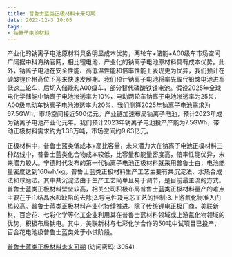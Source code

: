```yaml
---
title: 普鲁士蓝类正极材料未来可期
date: 2022-12-3 10:05
tags:
- 钠离子电池材料
---
```

产业化的钠离子电池原材料具备明显成本优势，两轮车+储能+A00级车市场空间广阔据中科海纳官网，相比锂电池，产业化的钠离子电池原材料具有成本优势。此外，钠离子电池在安全性能、高低温性能和倍率性能上表现更为优异，我们预计在碳酸锂价格高位下迎来快速发展期。我们预计钠离子电池将率先取代铅酸电池进军低速二轮车，后切入储能和A00级车，部分替代磷酸铁锂电池。假设2025年全球电化学储能中钠离子电池渗透率为10%，电动两轮车钠离子电池渗透率为25%，A00级电动车钠离子电池渗透率为20%，我们测算2025年钠离子电池需求为67.5GWh，市场空间接近500亿元。产业链加速布局钠离子电池，预计2023年成为钠离子电池产业化元年。我们预计2023年钠离子电池投产产能为7.5GWh，带动正极材料需求约为1.38万吨，市场空间约9.63亿元。
<!-- more -->
正极材料中，普鲁士蓝类低成本+高比容量，未来潜力大在钠离子电池正极材料三种路线中，普鲁士蓝类化合物成本较低，比容量和能量密度高，倍率性能优异，未来潜力较大。宁德时代发布的第一代钠离子电池正极材料就采用普鲁士白，电池能量密度达到160wh/kg。普鲁士蓝类正极材料生产工艺主要有共沉淀法、水热合成法和球磨法。其中共沉淀法由于生产工艺简单且易于调节，是目前最主流的方式。
普鲁士蓝类正极材料壁垒较高，相关公司积极布局普鲁士蓝类正极材料量产的难点主要在于:1.结晶水和缺陷的去除;2.导电性及电芯工艺的控制;3.上游氰化物准入门槛较高。普鲁士蓝类正极材料产业化持续推进。除了传统锂电正极厂商，美联新材、百合花、七彩化学等化工企业利用其在普鲁士蓝材料领域或上游氰化物领域的优势，积极布局钠电。其中，美联新材与七彩化学合作的50吨中试项目已投产，百合花电池级普鲁士蓝类处于小试阶段。

[普鲁士蓝类正极材料未来可期](https://url12.ctfile.com/f/3948612-739597547-05ccc7?p=3054)
(访问密码: 3054)

